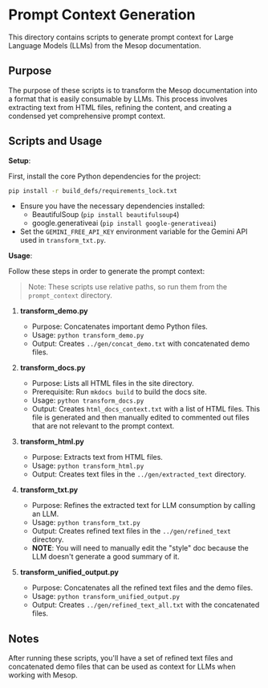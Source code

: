 # Prompt Context Generation

This directory contains scripts to generate prompt context for Large Language Models (LLMs) from the Mesop documentation.

## Purpose

The purpose of these scripts is to transform the Mesop documentation into a format that is easily consumable by LLMs. This process involves extracting text from HTML files, refining the content, and creating a condensed yet comprehensive prompt context.

## Scripts and Usage

**Setup**:

First, install the core Python dependencies for the project:

```sh
pip install -r build_defs/requirements_lock.txt
```

- Ensure you have the necessary dependencies installed:
  - BeautifulSoup (`pip install beautifulsoup4`)
  - google.generativeai (`pip install google-generativeai`)
- Set the `GEMINI_FREE_API_KEY` environment variable for the Gemini API used in `transform_txt.py`.

**Usage**:

Follow these steps in order to generate the prompt context:

> Note: These scripts use relative paths, so run them from the `prompt_context` directory.

1. **transform_demo.py**

   - Purpose: Concatenates important demo Python files.
   - Usage: `python transform_demo.py`
   - Output: Creates `../gen/concat_demo.txt` with concatenated demo files.

1. **transform_docs.py**

   - Purpose: Lists all HTML files in the site directory.
   - Prerequisite: Run `mkdocs build` to build the docs site.
   - Usage: `python transform_docs.py`
   - Output: Creates `html_docs_context.txt` with a list of HTML files. This file is generated and then manually edited to commented out files that are not relevant to the prompt context.

1. **transform_html.py**

   - Purpose: Extracts text from HTML files.
   - Usage: `python transform_html.py`
   - Output: Creates text files in the `../gen/extracted_text` directory.

1. **transform_txt.py**

   - Purpose: Refines the extracted text for LLM consumption by calling an LLM.
   - Usage: `python transform_txt.py`
   - Output: Creates refined text files in the `../gen/refined_text` directory.
   - **NOTE**: You will need to manually edit the "style" doc because the LLM doesn't generate a good summary of it.

1. **transform_unified_output.py**
   - Purpose: Concatenates all the refined text files and the demo files.
   - Usage: `python transform_unified_output.py`
   - Output: Creates `../gen/refined_text_all.txt` with the concatenated files.

## Notes

After running these scripts, you'll have a set of refined text files and concatenated demo files that can be used as context for LLMs when working with Mesop.
